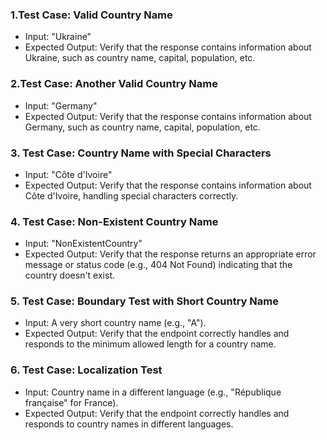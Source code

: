 ### 1.Test Case: Valid Country Name

- Input: "Ukraine"
- Expected Output: Verify that the response contains information about Ukraine, such as country name, capital, population, etc.

### 2.Test Case: Another Valid Country Name

- Input: "Germany"
- Expected Output: Verify that the response contains information about Germany, such as country name, capital, population, etc.

### 3. Test Case: Country Name with Special Characters

- Input: "Côte d'Ivoire"
- Expected Output: Verify that the response contains information about Côte d'Ivoire, handling special characters correctly.

### 4. Test Case: Non-Existent Country Name

- Input: "NonExistentCountry"
- Expected Output: Verify that the response returns an appropriate error message or status code (e.g., 404 Not Found) indicating that the country doesn't exist.

### 5. Test Case: Boundary Test with Short Country Name

- Input: A very short country name (e.g., "A").
- Expected Output: Verify that the endpoint correctly handles and responds to the minimum allowed length for a country name.

### 6. Test Case: Localization Test

- Input: Country name in a different language (e.g., "République française" for France).
- Expected Output: Verify that the endpoint correctly handles and responds to country names in different languages.
